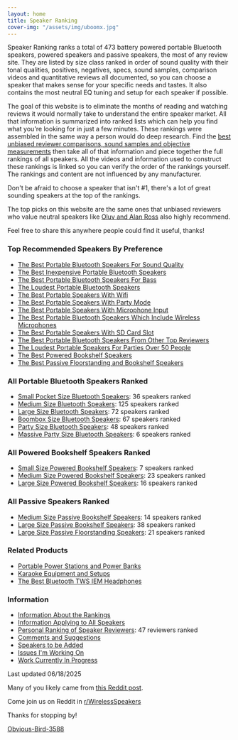 ```yaml
---
layout: home
title: Speaker Ranking
cover-img: "/assets/img/uboomx.jpg"
---
```


Speaker Ranking ranks a total of 473 battery powered portable Bluetooth speakers, powered speakers and passive speakers, the most of any review site. They are listed by size class ranked in order of sound quality with their tonal qualities, positives, negatives, specs, sound samples, comparison videos and quantitative reviews all documented, so you can choose a speaker that makes sense for your specific needs and tastes. It also contains the most neutral EQ tuning and setup for each speaker if possible.

The goal of this website is to eliminate the months of reading and watching reviews it would normally take to understand the entire speaker market. All that information is summarized into ranked lists which can help you find what you're looking for in just a few minutes. These rankings were assembled in the same way a person would do deep research. Find the [best unbiased reviewer comparisons, sound samples and objective measurements](/personal-ranking-of-speaker-reviewers/) then take all of that information and piece together the full rankings of all speakers. All the videos and information used to construct these rankings is linked so you can verify the order of the rankings yourself. The rankings and content are not influenced by any manufacturer. 

Don't be afraid to choose a speaker that isn't #1, there's a lot of great sounding speakers at the top of the rankings.

The top picks on this website are the same ones that unbiased reviewers who value neutral speakers like [Oluv and Alan Ross](/top-recommended-reviewers/) also highly recommend.

Feel free to share this anywhere people could find it useful, thanks!

### Top Recommended Speakers By Preference

- [The Best Portable Bluetooth Speakers For Sound Quality](/top-recommended/)
- [The Best Inexpensive Portable Bluetooth Speakers](/top-recommended-inexpensive/)
- [The Best Portable Bluetooth Speakers For Bass](/top-recommended-bass/)
- [The Loudest Portable Bluetooth Speakers](/top-recommended-loudest/)
- [The Best Portable Speakers With Wifi](/top-recommended-wifi/)
- [The Best Portable Speakers With Party Mode](/top-recommended-party-mode/)
- [The Best Portable Speakers With Microphone Input](/top-recommended-microphone/)
- [The Best Portable Bluetooth Speakers Which Include Wireless Microphones](/top-recommended-wireless-microphone/)
- [The Best Portable Speakers With SD Card Slot](/top-recommended-sdcard/)
- [The Best Portable Bluetooth Speakers From Other Top Reviewers](/top-recommended-reviewers/)
- [The Loudest Portable Speakers For Parties Over 50 People](/portable-party-speakers/)
- [The Best Powered Bookshelf Speakers](/bookshelf-top-recommended/)
- [The Best Passive Floorstanding and Bookshelf Speakers](/passive-top-recommended/)

### All Portable Bluetooth Speakers Ranked

- [Small Pocket Size Bluetooth Speakers](/pocket-size/): 36 speakers ranked
- [Medium Size Bluetooth Speakers](/small-medium-size/): 125 speakers ranked
- [Large Size Bluetooth Speakers](/large-size/): 72 speakers ranked
- [Boombox Size Bluetooth Speakers](/boombox-size/): 67 speakers ranked
- [Party Size Bluetooth Speakers](/extreme-size/): 48 speakers ranked
- [Massive Party Size Bluetooth Speakers](/insane-size/): 6 speakers ranked

### All Powered Bookshelf Speakers Ranked

- [Small Size Powered Bookshelf Speakers](/bookshelf-small/): 7 speakers ranked
- [Medium Size Powered Bookshelf Speakers](/bookshelf-medium/): 23 speakers ranked
- [Large Size Powered Bookshelf Speakers](/bookshelf-large/): 16 speakers ranked

### All Passive Speakers Ranked
- [Medium Size Passive Bookshelf Speakers](/passive-bookshelf-medium/): 14 speakers ranked
- [Large Size Passive Bookshelf Speakers](/passive-bookshelf-large/): 38 speakers ranked 
- [Large Size Passive Floorstanding Speakers](/passive-floorstanding-large/): 21 speakers ranked

### Related Products

- [Portable Power Stations and Power Banks](/portable-power-stations/)
- [Karaoke Equipment and Setups](/karaoke-setups/)
- [The Best Bluetooth TWS IEM Headphones](/best-bluetooth-tws-iems/)

### Information

- [Information About the Rankings](/information-about-the-rankings/)
- [Information Applying to All Speakers](/information-applying-to-all-speakers/)
- [Personal Ranking of Speaker Reviewers](/personal-ranking-of-speaker-reviewers/): 47 reviewers ranked
- [Comments and Suggestions](/comments-suggestions/)
- [Speakers to be Added](/speakers-to-be-added/)
- [Issues I'm Working On](/issues-im-working-on/)
- [Work Currently In Progress](/work-currently-in-progress/)

Last updated 06/18/2025

Many of you likely came from [this Reddit post](https://www.reddit.com/r/WirelessSpeakers/comments/16zs2ol/ranking_all_battery_powered_wireless_speakers/). 

Come join us on Reddit in [r/WirelessSpeakers](https://www.reddit.com/r/WirelessSpeakers/)

Thanks for stopping by!

[Obvious-Bird-3588](https://www.reddit.com/user/Obvious-Bird-3588)
